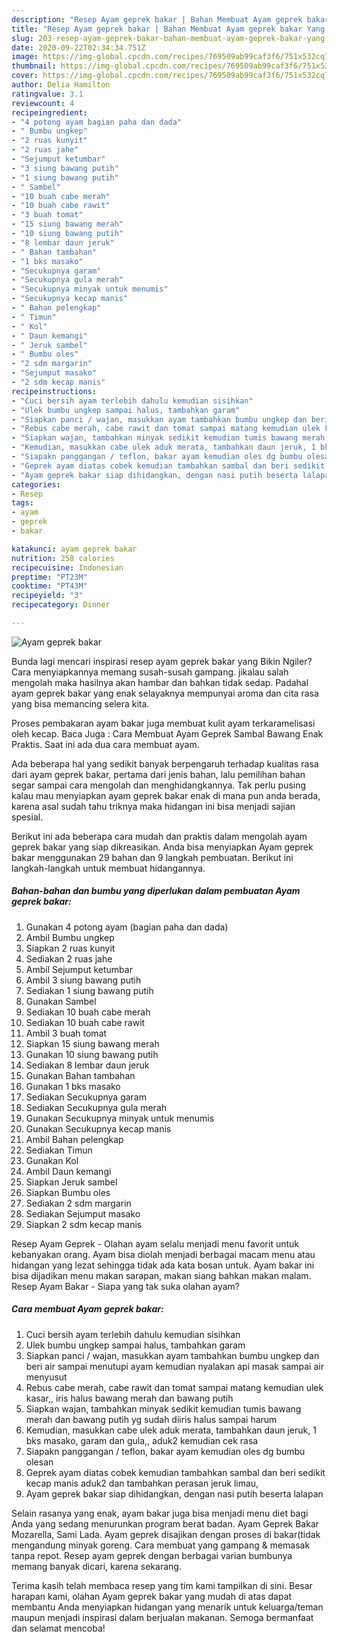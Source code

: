 ```yaml
---
description: "Resep Ayam geprek bakar | Bahan Membuat Ayam geprek bakar Yang Enak Banget"
title: "Resep Ayam geprek bakar | Bahan Membuat Ayam geprek bakar Yang Enak Banget"
slug: 203-resep-ayam-geprek-bakar-bahan-membuat-ayam-geprek-bakar-yang-enak-banget
date: 2020-09-22T02:34:34.751Z
image: https://img-global.cpcdn.com/recipes/769509ab99caf3f6/751x532cq70/ayam-geprek-bakar-foto-resep-utama.jpg
thumbnail: https://img-global.cpcdn.com/recipes/769509ab99caf3f6/751x532cq70/ayam-geprek-bakar-foto-resep-utama.jpg
cover: https://img-global.cpcdn.com/recipes/769509ab99caf3f6/751x532cq70/ayam-geprek-bakar-foto-resep-utama.jpg
author: Delia Hamilton
ratingvalue: 3.1
reviewcount: 4
recipeingredient:
- "4 potong ayam bagian paha dan dada"
- " Bumbu ungkep"
- "2 ruas kunyit"
- "2 ruas jahe"
- "Sejumput ketumbar"
- "3 siung bawang putih"
- "1 siung bawang putih"
- " Sambel"
- "10 buah cabe merah"
- "10 buah cabe rawit"
- "3 buah tomat"
- "15 siung bawang merah"
- "10 siung bawang putih"
- "8 lembar daun jeruk"
- " Bahan tambahan"
- "1 bks masako"
- "Secukupnya garam"
- "Secukupnya gula merah"
- "Secukupnya minyak untuk menumis"
- "Secukupnya kecap manis"
- " Bahan pelengkap"
- " Timun"
- " Kol"
- " Daun kemangi"
- " Jeruk sambel"
- " Bumbu oles"
- "2 sdm margarin"
- "Sejumput masako"
- "2 sdm kecap manis"
recipeinstructions:
- "Cuci bersih ayam terlebih dahulu kemudian sisihkan"
- "Ulek bumbu ungkep sampai halus, tambahkan garam"
- "Siapkan panci / wajan, masukkan ayam tambahkan bumbu ungkep dan beri air sampai menutupi ayam kemudian nyalakan api masak sampai air menyusut"
- "Rebus cabe merah, cabe rawit dan tomat sampai matang kemudian ulek kasar,, iris halus bawang merah dan bawang putih"
- "Siapkan wajan, tambahkan minyak sedikit kemudian tumis bawang merah dan bawang putih yg sudah diiris halus sampai harum"
- "Kemudian, masukkan cabe ulek aduk merata, tambahkan daun jeruk, 1 bks masako, garam dan gula,, aduk2 kemudian cek rasa"
- "Siapakn panggangan / teflon, bakar ayam kemudian oles dg bumbu olesan"
- "Geprek ayam diatas cobek kemudian tambahkan sambal dan beri sedikit kecap manis aduk2 dan tambahkan perasan jeruk limau,"
- "Ayam geprek bakar siap dihidangkan, dengan nasi putih beserta lalapan"
categories:
- Resep
tags:
- ayam
- geprek
- bakar

katakunci: ayam geprek bakar 
nutrition: 258 calories
recipecuisine: Indonesian
preptime: "PT23M"
cooktime: "PT43M"
recipeyield: "3"
recipecategory: Dinner

---
```



![Ayam geprek bakar](https://img-global.cpcdn.com/recipes/769509ab99caf3f6/751x532cq70/ayam-geprek-bakar-foto-resep-utama.jpg)

Bunda lagi mencari inspirasi resep ayam geprek bakar yang Bikin Ngiler? Cara menyiapkannya memang susah-susah gampang. jikalau salah mengolah maka hasilnya akan hambar dan bahkan tidak sedap. Padahal ayam geprek bakar yang enak selayaknya mempunyai aroma dan cita rasa yang bisa memancing selera kita.

Proses pembakaran ayam bakar juga membuat kulit ayam terkaramelisasi oleh kecap. Baca Juga : Cara Membuat Ayam Geprek Sambal Bawang Enak Praktis. Saat ini ada dua cara membuat ayam.

Ada beberapa hal yang sedikit banyak berpengaruh terhadap kualitas rasa dari ayam geprek bakar, pertama dari jenis bahan, lalu pemilihan bahan segar sampai cara mengolah dan menghidangkannya. Tak perlu pusing kalau mau menyiapkan ayam geprek bakar enak di mana pun anda berada, karena asal sudah tahu triknya maka hidangan ini bisa menjadi sajian spesial.


Berikut ini ada beberapa cara mudah dan praktis dalam mengolah ayam geprek bakar yang siap dikreasikan. Anda bisa menyiapkan Ayam geprek bakar menggunakan 29 bahan dan 9 langkah pembuatan. Berikut ini langkah-langkah untuk membuat hidangannya.

<!--inarticleads1-->

##### Bahan-bahan dan bumbu yang diperlukan dalam pembuatan Ayam geprek bakar:

1. Gunakan 4 potong ayam (bagian paha dan dada)
1. Ambil  Bumbu ungkep
1. Siapkan 2 ruas kunyit
1. Sediakan 2 ruas jahe
1. Ambil Sejumput ketumbar
1. Ambil 3 siung bawang putih
1. Sediakan 1 siung bawang putih
1. Gunakan  Sambel
1. Sediakan 10 buah cabe merah
1. Sediakan 10 buah cabe rawit
1. Ambil 3 buah tomat
1. Siapkan 15 siung bawang merah
1. Gunakan 10 siung bawang putih
1. Sediakan 8 lembar daun jeruk
1. Gunakan  Bahan tambahan
1. Gunakan 1 bks masako
1. Sediakan Secukupnya garam
1. Sediakan Secukupnya gula merah
1. Gunakan Secukupnya minyak untuk menumis
1. Gunakan Secukupnya kecap manis
1. Ambil  Bahan pelengkap
1. Sediakan  Timun
1. Gunakan  Kol
1. Ambil  Daun kemangi
1. Siapkan  Jeruk sambel
1. Siapkan  Bumbu oles
1. Sediakan 2 sdm margarin
1. Sediakan Sejumput masako
1. Siapkan 2 sdm kecap manis


Resep Ayam Geprek - Olahan ayam selalu menjadi menu favorit untuk kebanyakan orang. Ayam bisa diolah menjadi berbagai macam menu atau hidangan yang lezat sehingga tidak ada kata bosan untuk. Ayam bakar ini bisa dijadikan menu makan sarapan, makan siang bahkan makan malam. Resep Ayam Bakar - Siapa yang tak suka olahan ayam? 

<!--inarticleads2-->

##### Cara membuat Ayam geprek bakar:

1. Cuci bersih ayam terlebih dahulu kemudian sisihkan
1. Ulek bumbu ungkep sampai halus, tambahkan garam
1. Siapkan panci / wajan, masukkan ayam tambahkan bumbu ungkep dan beri air sampai menutupi ayam kemudian nyalakan api masak sampai air menyusut
1. Rebus cabe merah, cabe rawit dan tomat sampai matang kemudian ulek kasar,, iris halus bawang merah dan bawang putih
1. Siapkan wajan, tambahkan minyak sedikit kemudian tumis bawang merah dan bawang putih yg sudah diiris halus sampai harum
1. Kemudian, masukkan cabe ulek aduk merata, tambahkan daun jeruk, 1 bks masako, garam dan gula,, aduk2 kemudian cek rasa
1. Siapakn panggangan / teflon, bakar ayam kemudian oles dg bumbu olesan
1. Geprek ayam diatas cobek kemudian tambahkan sambal dan beri sedikit kecap manis aduk2 dan tambahkan perasan jeruk limau,
1. Ayam geprek bakar siap dihidangkan, dengan nasi putih beserta lalapan


Selain rasanya yang enak, ayam bakar juga bisa menjadi menu diet bagi Anda yang sedang menurunkan program berat badan. Ayam Geprek Bakar Mozarella, Sami Lada. Ayam geprek disajikan dengan proses di bakar(tidak mengandung minyak goreng. Cara membuat yang gampang &amp; memasak tanpa repot. Resep ayam geprek dengan berbagai varian bumbunya memang banyak dicari, karena sekarang. 

Terima kasih telah membaca resep yang tim kami tampilkan di sini. Besar harapan kami, olahan Ayam geprek bakar yang mudah di atas dapat membantu Anda menyiapkan hidangan yang menarik untuk keluarga/teman maupun menjadi inspirasi dalam berjualan makanan. Semoga bermanfaat dan selamat mencoba!
